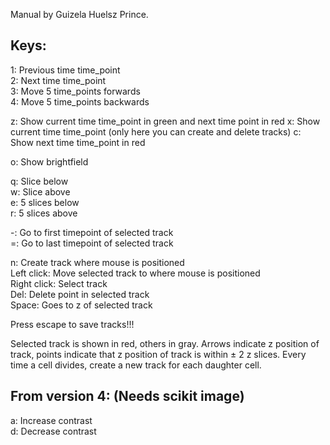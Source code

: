Manual by Guizela Huelsz Prince.

Keys:
-----

1​: Previous time time_point  
2​: Next time time_point  
3​: Move 5 time_points forwards  
4​: Move 5 time_points backwards

z​: Show current time time_point in green and next time point in red
x​: Show current time time_point (only here you can create and delete tracks)
c​: Show next time time_point in red

o​: Show brightfield

q​: Slice below  
w​: Slice above  
e​: 5 slices below  
r​: 5 slices above

-​: Go to first timepoint of selected track  
=​: Go to last timepoint of selected track

n​: Create track where mouse is positioned  
Left click​: Move selected track to where mouse is positioned  
Right click​: Select track  
Del​: Delete point in selected track  
Space​: Goes to z of selected track 

Press ​escape ​to save tracks!!! 

Selected track is shown in red, others in gray. Arrows indicate z position of track, points indicate that z position of
track is within ± 2 z slices. Every time a cell divides, create a new track for each daughter cell. 


From version 4: (Needs scikit image)
------------------------------------
a​: Increase contrast  
d​: Decrease contrast 